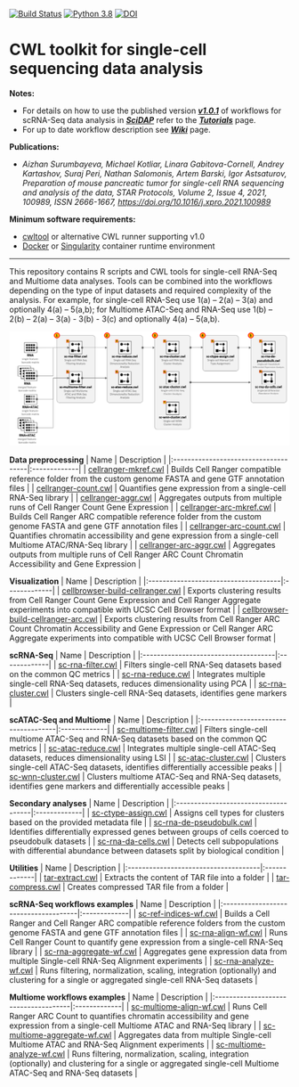 [![Build Status](https://app.travis-ci.com/Barski-lab/sc-seq-analysis.svg?branch=main)](https://app.travis-ci.com/Barski-lab/sc-seq-analysis)
[![Python 3.8](https://img.shields.io/badge/python-3.8-green.svg)](https://www.python.org/downloads/release/python-38/)
[![DOI](https://zenodo.org/badge/DOI/10.5281/zenodo.5315021.svg)](https://doi.org/10.5281/zenodo.5315021)

# CWL toolkit for single-cell sequencing data analysis

**Notes:**
- For details on how to use the published version ***[v1.0.1](https://github.com/Barski-lab/scRNA-Seq-Analysis/tree/v1.0.1)*** of workflows for scRNA-Seq data analysis in ***[SciDAP](https://scidap.com/)*** refer to the ***[Tutorials](https://barski-lab.github.io/sc-seq-analysis/)*** page.
- For up to date workflow description see ***[Wiki](https://github.com/Barski-lab/sc-seq-analysis/wiki)*** page.

**Publications:**

- *Aizhan Surumbayeva, Michael Kotliar, Linara Gabitova-Cornell, Andrey Kartashov, Suraj Peri, Nathan Salomonis, Artem Barski, Igor Astsaturov, Preparation of mouse pancreatic tumor for single-cell RNA sequencing and analysis of the data, STAR Protocols, Volume 2, Issue 4, 2021, 100989, ISSN 2666-1667,
https://doi.org/10.1016/j.xpro.2021.100989*

**Minimum software requirements:**
- [cwltool](https://github.com/common-workflow-language/cwltool) or alternative CWL runner supporting v1.0
- [Docker](https://www.docker.com/) or [Singularity](https://sylabs.io/) container runtime environment

--------

This repository contains R scripts and CWL tools for single-cell RNA-Seq and Multiome data analyses. Tools can be combined into the workflows depending on the type of input datasets and required complexity of the analysis. For example, for single-cell RNA-Seq use 1(a) – 2(a) – 3(a) and optionally 4(a) – 5(a,b); for Multiome ATAC-Seq and RNA-Seq use 1(b) – 2(b) – 2(a) – 3(a) - 3(b) - 3(c) and optionally 4(a) – 5(a,b).

![](https://raw.githubusercontent.com/michael-kotliar/sc-seq-analysis-wiki-data/main/readme/scheme.gif)

**Data preprocessing**
| Name                                 | Description  |
|:-------------------------------------|:-------------|
| [cellranger-mkref.cwl](./tools/cellranger-mkref.cwl)                                | Builds Cell Ranger compatible reference folder from the custom genome FASTA and gene GTF annotation files |
| [cellranger-count.cwl](./tools/cellranger-count.cwl)                                | Quantifies gene expression from a single-cell RNA-Seq library |
| [cellranger-aggr.cwl](./tools/cellranger-aggr.cwl)                                  | Aggregates outputs from multiple runs of Cell Ranger Count Gene Expression |
| [cellranger-arc-mkref.cwl](./tools/cellranger-arc-mkref.cwl)                        | Builds Cell Ranger ARC compatible reference folder from the custom genome FASTA and gene GTF annotation files |
| [cellranger-arc-count.cwl](./tools/cellranger-arc-count.cwl)                        | Quantifies chromatin accessibility and gene expression from a single-cell Multiome ATAC/RNA-Seq library |
| [cellranger-arc-aggr.cwl](./tools/cellranger-arc-aggr.cwl)                          | Aggregates outputs from multiple runs of Cell Ranger ARC Count Chromatin Accessibility and Gene Expression |

**Visualization**
| Name                                 | Description  |
|:-------------------------------------|:-------------|
| [cellbrowser-build-cellranger.cwl](./tools/cellbrowser-build-cellranger.cwl)        | Exports clustering results from Cell Ranger Count Gene Expression and Cell Ranger Aggregate experiments into compatible with UCSC Cell Browser format |
| [cellbrowser-build-cellranger-arc.cwl](./tools/cellbrowser-build-cellranger-arc.cwl) | Exports clustering results from Cell Ranger ARC Count Chromatin Accessibility and Gene Expression or Cell Ranger ARC Aggregate experiments into compatible with UCSC Cell Browser format |

**scRNA-Seq**
| Name                                 | Description  |
|:-------------------------------------|:-------------|
| [sc-rna-filter.cwl](./tools/sc-rna-filter.cwl)                                      | Filters single-cell RNA-Seq datasets based on the common QC metrics |
| [sc-rna-reduce.cwl](./tools/sc-rna-reduce.cwl)                                      | Integrates multiple single-cell RNA-Seq datasets, reduces dimensionality using PCA |
| [sc-rna-cluster.cwl](./tools/sc-rna-cluster.cwl)                                    | Clusters single-cell RNA-Seq datasets, identifies gene markers |

**scATAC-Seq and Multiome**
| Name                                 | Description  |
|:-------------------------------------|:-------------|
| [sc-multiome-filter.cwl](./tools/sc-multiome-filter.cwl)                            | Filters single-cell multiome ATAC-Seq and RNA-Seq datasets based on the common QC metrics |
| [sc-atac-reduce.cwl](./tools/sc-atac-reduce.cwl)                                    | Integrates multiple single-cell ATAC-Seq datasets, reduces dimensionality using LSI |
| [sc-atac-cluster.cwl](./tools/sc-atac-cluster.cwl)                                  | Clusters single-cell ATAC-Seq datasets, identifies differentially accessible peaks |
| [sc-wnn-cluster.cwl](./tools/sc-wnn-cluster.cwl)                                    | Clusters multiome ATAC-Seq and RNA-Seq datasets, identifies gene markers and differentially accessible peaks |

**Secondary analyses**
| Name                                 | Description  |
|:-------------------------------------|:-------------|
| [sc-ctype-assign.cwl](./tools/sc-ctype-assign.cwl)                                  | Assigns cell types for clusters based on the provided metadata file |
| [sc-rna-de-pseudobulk.cwl](./tools/sc-rna-de-pseudobulk.cwl)                        | Identifies differentially expressed genes between groups of cells coerced to pseudobulk datasets |
| [sc-rna-da-cells.cwl](./tools/sc-rna-da-cells.cwl)                                  | Detects cell subpopulations with differential abundance between datasets split by biological condition |

**Utilities**
| Name                                 | Description  |
|:-------------------------------------|:-------------|
| [tar-extract.cwl](./tools/tar-extract.cwl)                                          | Extracts the content of TAR file into a folder |
| [tar-compress.cwl](./tools/tar-compress.cwl)                                        | Creates compressed TAR file from a folder |

**scRNA-Seq workflows examples**
| Name                                 | Description  |
|:-------------------------------------|:-------------|
| [sc-ref-indices-wf.cwl](./workflows/sc-ref-indices-wf.cwl) | Builds a Cell Ranger and Cell Ranger ARC compatible reference folders from the custom genome FASTA and gene GTF annotation files |
| [sc-rna-align-wf.cwl](./workflows/sc-rna-align-wf.cwl) | Runs Cell Ranger Count to quantify gene expression from a single-cell RNA-Seq library |
| [sc-rna-aggregate-wf.cwl](./workflows/sc-rna-aggregate-wf.cwl) | Aggregates gene expression data from multiple Single-cell RNA-Seq Alignment experiments |
| [sc-rna-analyze-wf.cwl](./workflows/sc-rna-analyze-wf.cwl) | Runs filtering, normalization, scaling, integration (optionally) and clustering for a single or aggregated single-cell RNA-Seq datasets |

**Multiome workflows examples**
| Name                                 | Description  |
|:-------------------------------------|:-------------|
| [sc-multiome-align-wf.cwl](./workflows/sc-multiome-align-wf.cwl) | Runs Cell Ranger ARC Count to quantifies chromatin accessibility and gene expression from a single-cell Multiome ATAC and RNA-Seq library |
| [sc-multiome-aggregate-wf.cwl](./workflows/sc-multiome-aggregate-wf.cwl) | Aggregates data from multiple Single-cell Multiome ATAC and RNA-Seq Alignment experiments |
| [sc-multiome-analyze-wf.cwl](./workflows/sc-multiome-analyze-wf.cwl) | Runs filtering, normalization, scaling, integration (optionally) and clustering for a single or aggregated single-cell Multiome ATAC-Seq and RNA-Seq datasets |